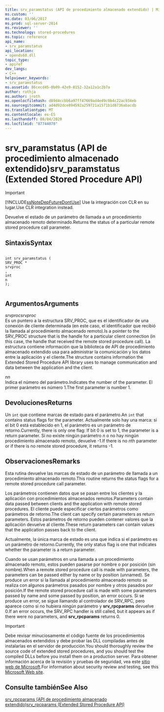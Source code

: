 ```yaml
---
title: srv_paramstatus (API de procedimiento almacenado extendido) | Microsoft Docs
ms.custom: ''
ms.date: 03/06/2017
ms.prod: sql-server-2014
ms.reviewer: ''
ms.technology: stored-procedures
ms.topic: reference
api_name:
- srv_paramstatus
api_location:
- opends60.dll
topic_type:
- apiref
dev_langs:
- C++
helpviewer_keywords:
- srv_paramstatus
ms.assetid: 86cecd45-0b09-42e9-8152-32a12a1c2b7a
author: rothja
ms.author: jroth
ms.openlocfilehash: d89d4ccbb6a97ff47669ad4ed9c0b4c22ac934eb
ms.sourcegitcommit: ad4d92dce894592a259721a1571b1d8736abacdb
ms.translationtype: MT
ms.contentlocale: es-ES
ms.lasthandoff: 08/04/2020
ms.locfileid: "87744078"
---
```

# <a name="srv_paramstatus-extended-stored-procedure-api"></a><span data-ttu-id="26f90-102">srv_paramstatus (API de procedimiento almacenado extendido)</span><span class="sxs-lookup"><span data-stu-id="26f90-102">srv_paramstatus (Extended Stored Procedure API)</span></span>
    
> [!IMPORTANT]  
>  [!INCLUDE[ssNoteDepFutureDontUse](../../includes/ssnotedepfuturedontuse-md.md)] <span data-ttu-id="26f90-103">Use la integración con CLR en su lugar.</span><span class="sxs-lookup"><span data-stu-id="26f90-103">Use CLR integration instead.</span></span>  
  
 <span data-ttu-id="26f90-104">Devuelve el estado de un parámetro de llamada a un procedimiento almacenado remoto determinado.</span><span class="sxs-lookup"><span data-stu-id="26f90-104">Returns the status of a particular remote stored procedure call parameter.</span></span>  
  
## <a name="syntax"></a><span data-ttu-id="26f90-105">Sintaxis</span><span class="sxs-lookup"><span data-stu-id="26f90-105">Syntax</span></span>  
  
```  
  
int srv_paramstatus (  
SRV_PROC *  
srvproc  
,  
int  
n   
);  
  
```  
  
## <a name="arguments"></a><span data-ttu-id="26f90-106">Argumentos</span><span class="sxs-lookup"><span data-stu-id="26f90-106">Arguments</span></span>  
 <span data-ttu-id="26f90-107">*srvproc*</span><span class="sxs-lookup"><span data-stu-id="26f90-107">*srvproc*</span></span>  
 <span data-ttu-id="26f90-108">Es un puntero a la estructura SRV_PROC, que es el identificador de una conexión de cliente determinada (en este caso, el identificador que recibió la llamada al procedimiento almacenado remoto).</span><span class="sxs-lookup"><span data-stu-id="26f90-108">Is a pointer to the SRV_PROC structure that is the handle for a particular client connection (in this case, the handle that received the remote stored procedure call).</span></span> <span data-ttu-id="26f90-109">La estructura contiene información que la biblioteca de API de procedimiento almacenado extendido usa para administrar la comunicación y los datos entre la aplicación y el cliente.</span><span class="sxs-lookup"><span data-stu-id="26f90-109">The structure contains information the Extended Stored Procedure API library uses to manage communication and data between the application and the client.</span></span>  
  
 <span data-ttu-id="26f90-110">*n*</span><span class="sxs-lookup"><span data-stu-id="26f90-110">*n*</span></span>  
 <span data-ttu-id="26f90-111">Indica el número del parámetro.</span><span class="sxs-lookup"><span data-stu-id="26f90-111">Indicates the number of the parameter.</span></span> <span data-ttu-id="26f90-112">El primer parámetro es número 1.</span><span class="sxs-lookup"><span data-stu-id="26f90-112">The first parameter is number 1.</span></span>  
  
## <a name="returns"></a><span data-ttu-id="26f90-113">Devoluciones</span><span class="sxs-lookup"><span data-stu-id="26f90-113">Returns</span></span>  
 <span data-ttu-id="26f90-114">Un `int` que contiene marcas de estado para el parámetro.</span><span class="sxs-lookup"><span data-stu-id="26f90-114">An `int` that contains status flags for the parameter.</span></span> <span data-ttu-id="26f90-115">Actualmente solo hay una marca: si el bit 0 está establecido en 1, el parámetro es un parámetro de retorno.</span><span class="sxs-lookup"><span data-stu-id="26f90-115">Currently, there is only one flag: If bit 0 is set to 1, the parameter is a return parameter.</span></span> <span data-ttu-id="26f90-116">Si no existe ningún parámetro *n* o no hay ningún procedimiento almacenado remoto, devuelve -1.</span><span class="sxs-lookup"><span data-stu-id="26f90-116">If there is no *n*th parameter or if there is no remote stored procedure, it returns -1.</span></span>  
  
## <a name="remarks"></a><span data-ttu-id="26f90-117">Observaciones</span><span class="sxs-lookup"><span data-stu-id="26f90-117">Remarks</span></span>  
 <span data-ttu-id="26f90-118">Esta rutina devuelve las marcas de estado de un parámetro de llamada a un procedimiento almacenado remoto.</span><span class="sxs-lookup"><span data-stu-id="26f90-118">This routine returns the status flags for a remote stored procedure call parameter.</span></span>  
  
 <span data-ttu-id="26f90-119">Los parámetros contienen datos que se pasan entre los clientes y la aplicación con procedimientos almacenados remotos.</span><span class="sxs-lookup"><span data-stu-id="26f90-119">Parameters contain data passed between clients and the application with remote stored procedures.</span></span> <span data-ttu-id="26f90-120">El cliente puede especificar ciertos parámetros como parámetros de retorno.</span><span class="sxs-lookup"><span data-stu-id="26f90-120">The client can specify certain parameters as return parameters.</span></span> <span data-ttu-id="26f90-121">Estos parámetros de retorno pueden contener valores que la aplicación devuelve al cliente.</span><span class="sxs-lookup"><span data-stu-id="26f90-121">These return parameters can contain values that the application passes back to the client.</span></span>  
  
 <span data-ttu-id="26f90-122">Actualmente, la única marca de estado es una que indica si el parámetro es un parámetro de retorno.</span><span class="sxs-lookup"><span data-stu-id="26f90-122">Currently, the only status flag is one that indicates whether the parameter is a return parameter.</span></span>  
  
 <span data-ttu-id="26f90-123">Cuando se usan parámetros en una llamada a un procedimiento almacenado remoto, estos pueden pasarse por nombre o por posición (sin nombre).</span><span class="sxs-lookup"><span data-stu-id="26f90-123">When a remote stored procedure call is made with parameters, the parameters can be passed either by name or by position (unnamed).</span></span> <span data-ttu-id="26f90-124">Se produce un error si la llamada al procedimiento almacenado remoto se realiza con algunos parámetros pasados por nombre y otros pasados por posición.</span><span class="sxs-lookup"><span data-stu-id="26f90-124">If the remote stored procedure call is made with some parameters passed by name and some passed by position, an error occurs.</span></span> <span data-ttu-id="26f90-125">Si se produce un error, se sigue llamando al controlador de SRV_RPC, pero aparece como si no hubiera ningún parámetro y **srv_rpcparams** devuelve 0.</span><span class="sxs-lookup"><span data-stu-id="26f90-125">If an error occurs, the SRV_RPC handler is still called, but it appears as if there were no parameters, and **srv_rpcparams** returns 0.</span></span>  
  
> [!IMPORTANT]  
>  <span data-ttu-id="26f90-126">Debe revisar minuciosamente el código fuente de los procedimientos almacenados extendidos y debe probar las DLL compiladas antes de instalarlas en el servidor de producción.</span><span class="sxs-lookup"><span data-stu-id="26f90-126">You should thoroughly review the source code of extended stored procedures, and you should test the compiled DLLs before you install them on a production server.</span></span> <span data-ttu-id="26f90-127">Para obtener información acerca de la revisión y pruebas de seguridad, vea este [sitio web de Microsoft](https://go.microsoft.com/fwlink/?LinkID=54761&amp;clcid=0x409https://msdn.microsoft.com/security/).</span><span class="sxs-lookup"><span data-stu-id="26f90-127">For information about security review and testing, see this [Microsoft Web site](https://go.microsoft.com/fwlink/?LinkID=54761&amp;clcid=0x409https://msdn.microsoft.com/security/).</span></span>  
  
## <a name="see-also"></a><span data-ttu-id="26f90-128">Consulte también</span><span class="sxs-lookup"><span data-stu-id="26f90-128">See Also</span></span>  
 [<span data-ttu-id="26f90-129">srv_rpcparams &#40;API de procedimiento almacenado extendido&#41;</span><span class="sxs-lookup"><span data-stu-id="26f90-129">srv_rpcparams &#40;Extended Stored Procedure API&#41;</span></span>](srv-rpcparams-extended-stored-procedure-api.md)  
  
  
